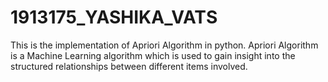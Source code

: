 # 1913175_YASHIKA_VATS
This is the implementation of Apriori Algorithm in python.
Apriori Algorithm is a Machine Learning algorithm which is used to gain insight into the structured relationships between different items involved.
